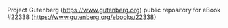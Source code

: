 Project Gutenberg (https://www.gutenberg.org) public repository for eBook #22338 (https://www.gutenberg.org/ebooks/22338)
